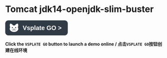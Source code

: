 # Tomcat jdk14-openjdk-slim-buster

<a href="https://www.vsplate.com/?docker-compose=https://github.com/vsplate/dcenvs/tomcat/jdk14-openjdk-slim-buster"><img alt="VSPLATE GO" src="https://raw.githubusercontent.com/vsplate/images/master/vsgo_btn.png" width="200px"></a>

**Click the `VSPLATE GO` button to launch a demo online / 点击`VSPLATE GO`按钮创建在线环境**